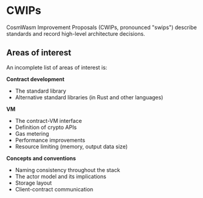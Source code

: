 # CWIPs

CosmWasm Improvement Proposals (CWIPs, pronounced "swips") describe standards and record high-level architecture decisions.

## Areas of interest

An incomplete list of areas of interest is:

**Contract development**

- The standard library
- Alternative standard libraries (in Rust and other languages)

**VM**

- The contract-VM interface
- Definition of crypto APIs
- Gas metering
- Performance improvements
- Resource limiting (memory, output data size)

**Concepts and conventions**

- Naming consistency throughout the stack
- The actor model and its implications
- Storage layout
- Client-contract communication
